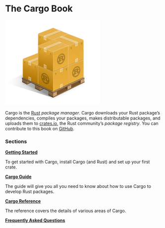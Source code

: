 # The Cargo Book

![Cargo Logo](images/Cargo-Logo-Small.png)

Cargo is the [Rust] *package manager*. Cargo downloads your Rust package’s
dependencies, compiles your packages, makes distributable packages, and uploads them to
[crates.io], the Rust community’s *package registry*. You can contribute
to this book on [GitHub].


### Sections

**[Getting Started](getting-started/index.html)**

To get started with Cargo, install Cargo (and Rust) and set up your first crate.

**[Cargo Guide](guide/index.html)**

The guide will give you all you need to know about how to use Cargo to develop
Rust packages.

**[Cargo Reference](reference/index.html)**

The reference covers the details of various areas of Cargo.

**[Frequently Asked Questions](faq.html)**

[rust]: https://www.rust-lang.org/
[crates.io]: https://crates.io/
[GitHub]: https://github.com/rust-lang/cargo/tree/master/src/doc/src
